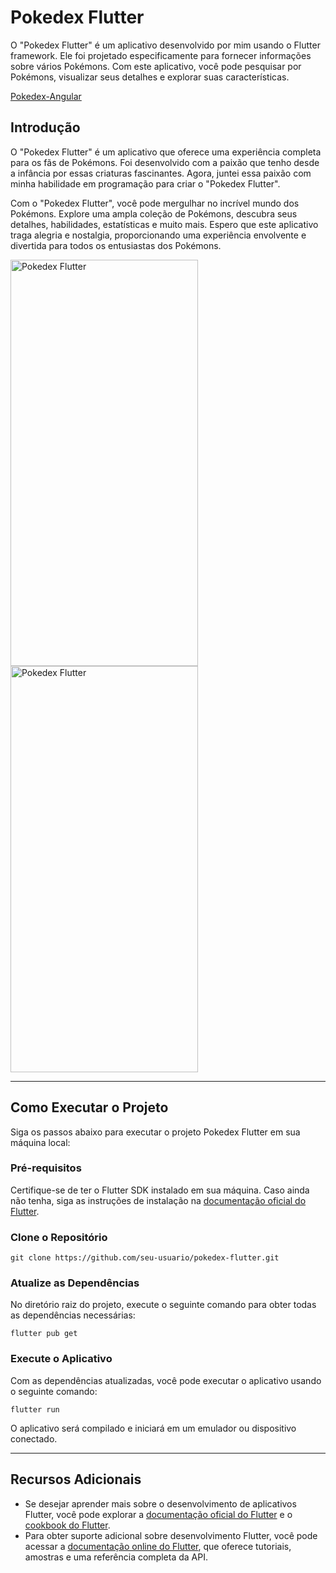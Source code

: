 <h1>Pokedex Flutter</h1>

O "Pokedex Flutter" é um aplicativo desenvolvido por mim usando o Flutter framework. Ele foi projetado especificamente para fornecer informações sobre vários Pokémons. Com este aplicativo, você pode pesquisar por Pokémons, visualizar seus detalhes e explorar suas características.

 <a href="https://github.com/saak01/Pokedex-Angular" target="_blank">Pokedex-Angular</a>


<h2>Introdução</h2>
<p>O "Pokedex Flutter" é um aplicativo que oferece uma experiência completa para os fãs de Pokémons. Foi desenvolvido com a paixão que tenho desde a infância por essas criaturas fascinantes. Agora, juntei essa paixão com minha habilidade em programação para criar o "Pokedex Flutter".</p>

<p>Com o "Pokedex Flutter", você pode mergulhar no incrível mundo dos Pokémons. Explore uma ampla coleção de Pokémons, descubra seus detalhes, habilidades, estatísticas e muito mais. Espero que este aplicativo traga alegria e nostalgia, proporcionando uma experiência envolvente e divertida para todos os entusiastas dos Pokémons.</p>

<img align="center" alt="Pokedex Flutter" height="650" width="300" src="https://i.imgur.com/kQaviYX.png">
<img align="center" alt="Pokedex Flutter" height="650" width="300" src="https://i.imgur.com/x9eBis6.png">

<hr>

<h2>Como Executar o Projeto</h2>
<p>Siga os passos abaixo para executar o projeto Pokedex Flutter em sua máquina local:</p>

<h3>Pré-requisitos</h3>
<p>Certifique-se de ter o Flutter SDK instalado em sua máquina. Caso ainda não tenha, siga as instruções de instalação na <a href="https://flutter.dev/docs/get-started" target="_blank">documentação oficial do Flutter</a>.</p>

<h3>Clone o Repositório</h3>
<pre><code>git clone https://github.com/seu-usuario/pokedex-flutter.git</code></pre>

<h3>Atualize as Dependências</h3>
<p>No diretório raiz do projeto, execute o seguinte comando para obter todas as dependências necessárias:</p>

<pre><code>flutter pub get</code></pre>

<h3>Execute o Aplicativo</h3>
<p>Com as dependências atualizadas, você pode executar o aplicativo usando o seguinte comando:</p>

<pre><code>flutter run</code></pre>

<p>O aplicativo será compilado e iniciará em um emulador ou dispositivo conectado.</p>

<hr>

<h2>Recursos Adicionais</h2>
<ul>
  <li>Se desejar aprender mais sobre o desenvolvimento de aplicativos Flutter, você pode explorar a <a href="https://flutter.dev/docs" target="_blank">documentação oficial do Flutter</a> e o <a href="https://flutter.dev/docs/cookbook" target="_blank">cookbook do Flutter</a>.</li>
  <li>Para obter suporte adicional sobre desenvolvimento Flutter, você pode acessar a <a href="https://flutter.dev/docs" target="_blank">documentação online do Flutter</a>, que oferece tutoriais, amostras e uma referência completa da API.</li>
</ul>
